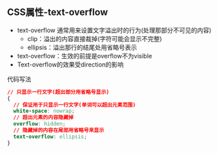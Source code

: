 ## CSS属性-text-overflow

* text-overflow 通常用来设置文字溢出时的行为(处理那部分不可见的内容)
  * clip：溢出的内容直接裁掉(字符可能会显示不完整)
  * ellipsis：溢出那行的结尾处用省略号表示
* text-overflow：生效的前提是overflow不为visible
* Text-overflow的效果受direction的影响

代码写法

```css
// 只显示一行文字(超出部分用省略号显示)
{
  // 保证用于只显示一行文字(单词可以超出元素范围)
  white-space: nowrap;
  // 超出元素的内容隐藏掉
  overflow: hidden;
  // 隐藏掉的内容在尾部用省略号来显示
  text-overflow: ellipsis;
}
```

